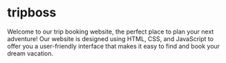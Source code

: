 # tripboss
Welcome to our trip booking website, the perfect place to plan your next adventure! Our website is designed using HTML, CSS, and JavaScript to offer you a user-friendly interface that makes it easy to find and book your dream vacation.
